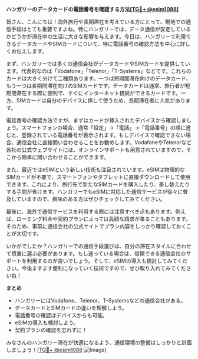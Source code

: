 **ハンガリーのデータカードの電話番号を確認する方法[[TG💪+ @esim1088](https://t.me/s/esim1088)]**

皆さん、こんにちは！海外旅行や長期滞在を考えている方にとって、現地での通信手段はとても重要ですよね。特にハンガリーでは、データ通信が安定しているかどうかが滞在中の生活に大きな影響を与えます。今日は、ハンガリーで利用できるデータカードやSIMカードについて、特に電話番号の確認方法を中心に詳しくお伝えします。

まず、ハンガリーでは多くの通信会社がデータカードやSIMカードを提供しています。代表的なのは「Vodafone」「Telenor」「T-Systems」などです。これらのカードは大きく分けて二種類あります。一つは短期間滞在向けのデータカード、もう一つは長期間滞在向けのSIMカードです。データカードは通常、旅行者が短期間滞在する際に便利で、すぐにインターネット接続ができるカードです。一方、SIMカードは自分のデバイスに挿して使うため、長期滞在者に人気があります。

電話番号の確認方法ですが、まずはカードが挿入されたデバイスから確認しましょう。スマートフォンの場合、通常「設定」→「電話」→「電話番号」の順に進むと、登録されている電話番号が表示されます。もしデバイスで確認できない場合、通信会社に直接問い合わせることをお勧めします。VodafoneやTelenorなど各社の公式ウェブサイトには、オンラインサポートも用意されていますので、そこから簡単に問い合わせることができます。

また、最近ではeSIMという新しい技術も注目されています。eSIMは物理的なSIMカードが不要で、スマートフォンやタブレットに直接ダウンロードして使用できます。これにより、旅行先で新たなSIMカードを購入したり、差し替えたりする手間が省けます。ハンガリーでもeSIMに対応した通信サービスが徐々に普及していますので、興味のある方はぜひチェックしてみてください。

最後に、海外で通信サービスを利用する際には注意すべき点もあります。例えば、ローミング料金や契約プランによっては高額な請求が来ることもあります。そのため、事前に通信会社の公式サイトでプラン内容をしっかり確認しておくことが大切です。

いかがでしたか？ハンガリーでの通信手段選びは、自分の滞在スタイルに合わせて慎重に選ぶ必要があります。もし迷っている場合は、信頼できる通信会社のサポートを利用するのが良いでしょう。そして、eSIMの導入も検討してみてください。今後ますます便利になっていく技術ですので、ぜひ取り入れてみてくださいね！

**まとめ**
- ハンガリーにはVodafone、Telenor、T-Systemsなどの通信会社がある。
- データカードとSIMカードの違いを理解しよう。
- 電話番号の確認はデバイスからも可能。
- eSIMの導入も検討しよう。
- 契約プランの確認を忘れずに！

みなさんのハンガリー滞在が快適になるよう、通信環境の整備はしっかりと計画しましょう！[[TG💪+ @esim1088](https://t.me/s/esim1088) ![Image](https://i.postimg.cc/Y0z9fWf4/image.png)]